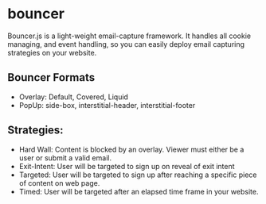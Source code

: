 # bouncer

Bouncer.js is a light-weight email-capture framework. It handles all cookie managing, and event handling, so you can easily deploy 
email capturing strategies on your website.

## Bouncer Formats

* Overlay: Default, Covered, Liquid
* PopUp: side-box, interstitial-header, interstitial-footer

## Strategies:

* Hard Wall:  Content is blocked by an overlay. Viewer must either be a user or submit a valid email.
* Exit-Intent:  User will be targeted to sign up on reveal of exit intent
* Targeted: User will be targeted to sign up after reaching a specific piece of content on web page.
* Timed: User will be targeted after an elapsed time frame in your website.

